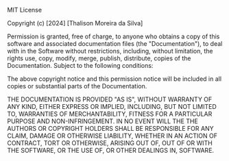 MIT License

Copyright (c) [2024] [Thalison Moreira da Silva]

Permission is granted, free of charge, to anyone who obtains a copy of this software and associated documentation files (the "Documentation"), to deal with in the Software without restrictions, including, without limitation, the rights use, copy, modify, merge, publish, distribute, copies of the Documentation. Subject to the following conditions:

The above copyright notice and this permission notice will be included in all copies or substantial parts of the Documentation.

THE DOCUMENTATION IS PROVIDED "AS IS", WITHOUT WARRANTY OF ANY KIND, EITHER EXPRESS OR IMPLIED, INCLUDING, BUT NOT LIMITED TO, WARRANTIES OF MERCHANTABILITY, FITNESS FOR A PARTICULAR PURPOSE AND NON-INFRINGEMENT. IN NO EVENT WILL THE THE AUTHORS OR COPYRIGHT HOLDERS SHALL BE RESPONSIBLE FOR ANY CLAIM, DAMAGE OR OTHERWISE LIABILITY, WHETHER IN AN ACTION OF CONTRACT, TORT OR OTHERWISE, ARISING OUT OF, OUT OF OR WITH THE SOFTWARE, OR THE USE OF, OR OTHER DEALINGS IN, SOFTWARE.